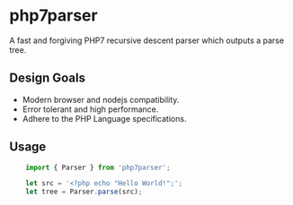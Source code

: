 # php7parser

A fast and forgiving PHP7 recursive descent parser which outputs a parse tree.

## Design Goals

* Modern browser and nodejs compatibility.
* Error tolerant and high performance.
* Adhere to the PHP Language specifications.

## Usage

```typescript
    import { Parser } from 'php7parser';

    let src = '<?php echo "Hello World!";';
    let tree = Parser.parse(src);
```